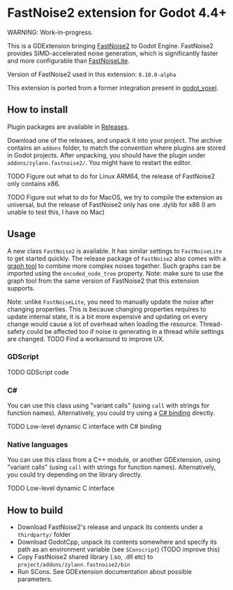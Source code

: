 FastNoise2 extension for Godot 4.4+
=======================================

WARNING: Work-in-progress.

This is a GDExtension bringing [FastNoise2](https://github.com/Auburn/FastNoise2) to Godot Engine. FastNoise2 provides SIMD-accelerated noise generation, which is significantly faster and more configurable than [FastNoiseLite](https://github.com/Auburn/FastNoiseLite).

Version of FastNoise2 used in this extension: `0.10.0-alpha`

This extension is ported from a former integration present in [godot_voxel](https://github.com/Zylann/godot_voxel).


How to install
----------------

Plugin packages are available in [Releases](https://github.com/Zylann/godot_fast_noise_2/releases).

Download one of the releases, and unpack it into your project. The archive contains an `addons` folder, to match the convention where plugins are stored in Godot projects. After unpacking, you should have the plugin under `addons/zylann.fastnoise2/`. You might have to restart the editor.

TODO Figure out what to do for Linux ARM64, the release of FastNoise2 only contains x86. 

TODO Figure out what to do for MacOS, we try to compile the extension as universal, but the release of FastNoise2 only has one .dylib for x86 (I am unable to test this, I have no Mac)


Usage
-------

A new class `FastNoise2` is available. It has similar settings to `FastNoiseLite` to get started quickly. The release package of `FastNoise2` also comes with a [graph tool](https://github.com/Auburn/FastNoise2/releases) to combine more complex noises together. Such graphs can be imported using the `encoded_node_tree` property. Note: make sure to use the graph tool from the same version of FastNoise2 that this extension supports.

Note: unlike `FastNoiseLite`, you need to manually update the noise after changing properties. This is because changing properties requires to update internal state, it is a bit more expensive and updating on every change would cause a lot of overhead when loading the resource. Thread-safety could be affected too if noise is generating in a thread while settings are changed. TODO Find a workaround to improve UX.

### GDScript

TODO GDScript code


### C#

You can use this class using "variant calls" (using `call` with strings for function names).
Alternatively, you could try using a [C# binding](https://github.com/Auburn/FastNoise2Bindings) directly.

TODO Low-level dynamic C interface with C# binding


### Native languages

You can use this class from a C++ module, or another GDExtension, using "variant calls" (using `call` with strings for function names).
Alternatively, you could try depending on the library directly.

TODO Low-level dynamic C interface


How to build
-------------

- Download FastNoise2's release and unpack its contents under a `thirdparty/` folder
- Download GodotCpp, unpack its contents somewhere and specify its path as an environment variable (see `SConscript`) (TODO improve this)
- Copy FastNoise2 shared library (.so, .dll etc) to `project/addons/zylann.fastnoise2/bin`
- Run SCons. See GDExtension documentation about possible parameters.
